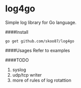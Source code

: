 log4go
======

Simple log library for Go language.

####Install

    go get github.com/skoo87/log4go

####Usages
Refer to examples

####TODO
1. syslog
2. udp/tcp writer
3. more of rules of log rotattion

